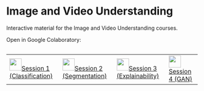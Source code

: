 # Image and Video Understanding
Interactive material for the Image and Video Understanding courses.

Open in Google Colaboratory:

<table class="tfo-notebook-buttons" align="left">
  <td>
    <a target="_blank" href="https://colab.research.google.com/github/mtwenzel/image-video-understanding/blob/master/Session_1_CNN_Classification.ipynb"><img height="32px" src="https://colab.research.google.com/img/colab_favicon.ico" />Session 1 (Classification)</a>
  </td>
  <td>
    <a target="_blank" href="https://colab.research.google.com/github/mtwenzel/image-video-understanding/blob/master/Session_2_Segmentation.ipynb"><img height="32px" src="https://colab.research.google.com/img/colab_favicon.ico" />Session 2 (Segmentation)</a>
  </td>
  <td>
    <a target="_blank" href="https://colab.research.google.com/github/mtwenzel/image-video-understanding/blob/master/Session_3_Explainable_Models.ipynb"><img height="32px" src="https://colab.research.google.com/img/colab_favicon.ico" />Session 3 (Explainability)</a>
  </td>
  <td>
    <a target="_blank" href="https://colab.research.google.com/github/mtwenzel/image-video-understanding/blob/master/Session_4_Generative_Adversarial_Nets.ipynb"><img height="32px" src="https://colab.research.google.com/img/colab_favicon.ico" />Session 4 (GAN)</a>
  </td>
</table>
<br>
<br>
<br>
